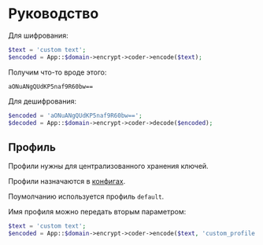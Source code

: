 Руководство
===

Для шифрования:

```php
$text = 'custom text';
$encoded = App::$domain->encrypt->coder->encode($text);
```

Получим что-то вроде этого:

	aONuANgQUdKP5naf9R60bw==

Для дешифрования:

```php
$encoded = 'aONuANgQUdKP5naf9R60bw==';
$decoded = App::$domain->encrypt->coder->decode($encoded);
```

## Профиль

Профили нужны для централизованного хранения ключей.

Профили назначаются в [конфигах](/guide/yii2module.yii2-encrypt/config).

Поумолчанию используется профиль `default`.

Имя профиля можно передать вторым параметром:

```php
$text = 'custom text';
$encoded = App::$domain->encrypt->coder->encode($text, 'custom_profile');
```
